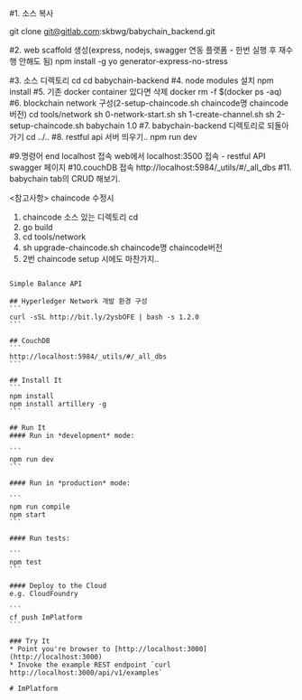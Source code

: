 #1. 소스 복사

git clone git@gitlab.com:skbwg/babychain_backend.git

#2. web scaffold 생성(express, nodejs, swagger 연동 플랫폼 - 한번 실행 후 재수행 안해도 됨)
npm install -g yo generator-express-no-stress

#3. 소스 디렉토리 cd
cd babychain-backend
#4. node modules 설치
npm install
#5. 기존 docker container 있다면 삭제
docker rm -f $(docker ps -aq)
#6. blockchain network 구성(2-setup-chaincode.sh chaincode명 chaincode버전)
cd tools/network
sh 0-network-start.sh
sh 1-create-channel.sh
sh 2-setup-chaincode.sh babychain 1.0
#7. babychain-backend 디렉토리로 되돌아가기
cd ../..
#8. restful api 서버 띄우기..
npm run dev

#9.명령어 end localhost 접속
web에서 localhost:3500 접속 - restful API swagger 페이지
#10.couchDB 접속
http://localhost:5984/_utils/#/_all_dbs
#11. babychain tab의 CRUD 해보기.


<참고사항>
chaincode 수정시
1. chaincode 소스 있는 디렉토리 cd
2. go build
3. cd tools/network
4. sh upgrade-chaincode.sh chaincode명 chaincode버전
5. 2번 chaincode setup 시에도 마찬가지..

````# Simple Balance API

Simple Balance API

## Hyperledger Network 개발 환경 구성
```
curl -sSL http://bit.ly/2ysbOFE | bash -s 1.2.0
```

## CouchDB
```
http://localhost:5984/_utils/#/_all_dbs
```

## Install It
```
npm install
npm install artillery -g
```

## Run It
#### Run in *development* mode:

```
npm run dev
```

#### Run in *production* mode:

```
npm run compile
npm start
```

#### Run tests:

```
npm test
```

#### Deploy to the Cloud
e.g. CloudFoundry

```
cf push ImPlatform
```

### Try It
* Point you're browser to [http://localhost:3000](http://localhost:3000)
* Invoke the example REST endpoint `curl http://localhost:3000/api/v1/examples`
   
# ImPlatform
````

